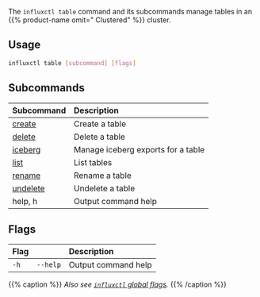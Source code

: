 
The `influxctl table` command and its subcommands manage tables in an
{{% product-name omit=" Clustered" %}} cluster.

## Usage

```sh
influxctl table [subcommand] [flags]
```

## Subcommands

| Subcommand                                                             | Description                        |
| :--------------------------------------------------------------------- | :--------------------------------- |
| [create](/influxdb3/version/reference/cli/influxctl/table/create/)     | Create a table                     |
| [delete](/influxdb3/version/reference/cli/influxctl/table/delete/)     | Delete a table                     |
| [iceberg](/influxdb3/version/reference/cli/influxctl/table/iceberg/)   | Manage iceberg exports for a table |
| [list](/influxdb3/version/reference/cli/influxctl/table/list/)         | List tables                        |
| [rename](/influxdb3/version/reference/cli/influxctl/table/rename/)     | Rename a table                     |
| [undelete](/influxdb3/version/reference/cli/influxctl/table/undelete/) | Undelete a table                   |
| help, h                                                                | Output command help                |

## Flags

| Flag |          | Description         |
| :--- | :------- | :------------------ |
| `-h` | `--help` | Output command help |

{{% caption %}}
_Also see [`influxctl` global flags](/influxdb3/version/reference/cli/influxctl/#global-flags)._
{{% /caption %}}

